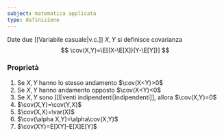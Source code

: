 ```yaml
---
subject: matematica applicata
type: definizione
---
```

Date due [[Variabile casuale|v.c.]] $X,Y$ si definisce covarianza 
$$
\cov(X,Y)=\E[(X-\E[X])(Y-\E[Y])]
$$
### Proprietà
1. Se $X,Y$ hanno lo stesso andamento $\cov(X<Y)>0$
2. Se $X,Y$ hanno andamento opposto $\cov(X<Y)<0$
3. Se $X,Y$ sono [[Eventi indipendenti|indipendenti]], allora $\cov(X,Y)=0$
4. $\cov(X,Y)=\cov(Y,X)$
5. $\cov(X,X)=\var(X)$
6. $\cov(\alpha X,Y)=\alpha\cov(X,Y)$
7. $\cov(XY)=E[XY]-E[X]E[Y]$